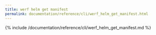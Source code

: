 ```yaml
---
title: werf helm get manifest
permalink: documentation/reference/cli/werf_helm_get_manifest.html
---
```


{% include /documentation/reference/cli/werf_helm_get_manifest.md %}
